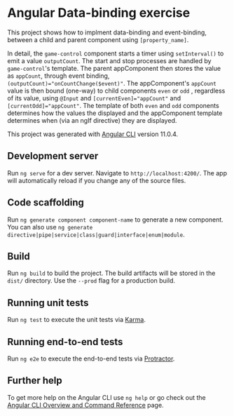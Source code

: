 # Angular Data-binding exercise

This project shows how to implment data-binding and event-binding, between a child and parent component using `[property_name]`.

In detail, the `game-control` component starts a timer using `setInterval()` to emit a value `outputCount`. The start and stop processes are handled by `game-control`'s template. The parent appComponent then stores the value as `appCount`, through event binding, `(outputCount)="onCountChange($event)"`. The appComponent's `appCount` value is then bound (one-way) to child components `even` or `odd` , regardless of its value, using `@Input` and `[currentEven]="appCount"` and `[currentOdd]="appCount"`. The template of both `even` and `odd` components determines how the values the displayed and the appComponent template determines when (via an ngIf directive) they are displayed.

This project was generated with [Angular CLI](https://github.com/angular/angular-cli) version 11.0.4.

## Development server

Run `ng serve` for a dev server. Navigate to `http://localhost:4200/`. The app will automatically reload if you change any of the source files.

## Code scaffolding

Run `ng generate component component-name` to generate a new component. You can also use `ng generate directive|pipe|service|class|guard|interface|enum|module`.

## Build

Run `ng build` to build the project. The build artifacts will be stored in the `dist/` directory. Use the `--prod` flag for a production build.

## Running unit tests

Run `ng test` to execute the unit tests via [Karma](https://karma-runner.github.io).

## Running end-to-end tests

Run `ng e2e` to execute the end-to-end tests via [Protractor](http://www.protractortest.org/).

## Further help

To get more help on the Angular CLI use `ng help` or go check out the [Angular CLI Overview and Command Reference](https://angular.io/cli) page.
